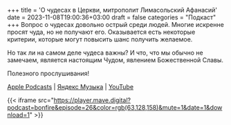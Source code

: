 +++
title = 'О чудесах в Церкви, митрополит Лимасольский Афанасий'
date = 2023-11-08T19:00:36+03:00
draft = false
categories = "Подкаст"
+++
Вопрос о чудесах довольно острый среди людей. Многие искренне просят чуда, но не получают его. Оказывается есть некоторые критерии, которые могут повысить шанс получить желаемое.

Но так ли на самом деле чудеса важны? И что, что мы обычно не замечаем, является настоящим Чудом, явлением Божественной Славы.

Полезного прослушивания!

[Apple Podcasts](https://podcasts.apple.com/by/podcast/%D0%BE-%D1%87%D1%83%D0%B4%D0%B5%D1%81%D0%B0%D1%85-%D0%B2-%D1%86%D0%B5%D1%80%D0%BA%D0%B2%D0%B8-%D0%BC%D0%B8%D1%82%D1%80%D0%BE%D0%BF%D0%BE%D0%BB%D0%B8%D1%82-%D0%BB%D0%B8%D0%BC%D0%B0%D1%81%D0%BE%D0%BB%D1%8C%D1%81%D0%BA%D0%B8%D0%B9-%D0%B0%D1%84%D0%B0%D0%BD%D0%B0%D1%81%D0%B8%D0%B9/id1670004262?i=1000634047649) | [Яндекс Музыка](https://music.yandex.ru/album/24972875/track/119057104) | [YouTube](https://youtu.be/0Mzk0ZA4NkQ)

{{< iframe src="https://player.mave.digital?podcast=bonfire&episode=26&color=rgb(63,128,158)&mute=1&date=1&download=1" >}}